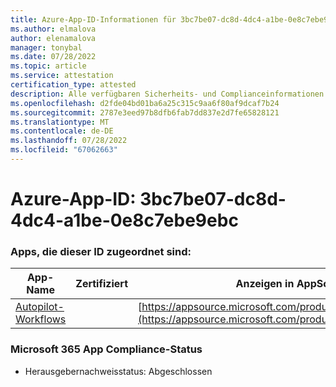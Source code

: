 ```yaml
---
title: Azure-App-ID-Informationen für 3bc7be07-dc8d-4dc4-a1be-0e8c7ebe9ebc
ms.author: elmalova
author: elenamalova
manager: tonybal
ms.date: 07/28/2022
ms.topic: article
ms.service: attestation
certification_type: attested
description: Alle verfügbaren Sicherheits- und Complianceinformationen für 3bc7be07-dc8d-4dc4-a1be-0e8c7ebe9ebc.
ms.openlocfilehash: d2fde04bd01ba6a25c315c9aa6f80af9dcaf7b24
ms.sourcegitcommit: 2787e3eed97b8dfb6fab7dd837e2d7fe65828121
ms.translationtype: MT
ms.contentlocale: de-DE
ms.lasthandoff: 07/28/2022
ms.locfileid: "67062663"
---
```

# <a name="azure-app-id-3bc7be07-dc8d-4dc4-a1be-0e8c7ebe9ebc"></a>Azure-App-ID: 3bc7be07-dc8d-4dc4-a1be-0e8c7ebe9ebc


### <a name="apps-associated-with-this-id"></a>Apps, die dieser ID zugeordnet sind:
| **App-Name** | **Zertifiziert** | **Anzeigen in AppSource** |
|--------------|---------------|-----------------------|
| [Autopilot-Workflows](../forward/WA200003745.md) |  | [https://appsource.microsoft.com/product/office/WA200003745](https://appsource.microsoft.com/product/office/WA200003745) |

### <a name="microsoft-365-app-compliance-status"></a>Microsoft 365 App Compliance-Status
- Herausgebernachweisstatus: Abgeschlossen

